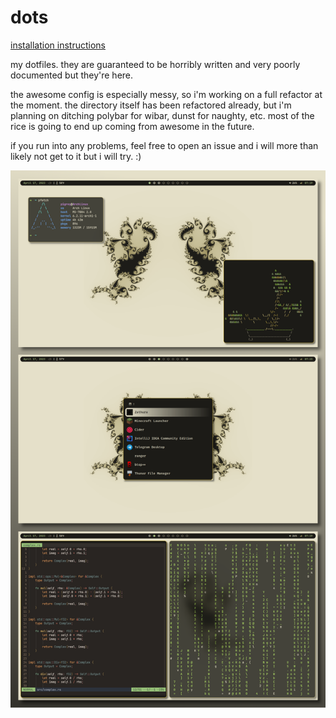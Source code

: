 # dots

[installation instructions](https://github.com/joepigott/dots/blob/main/install.md)

my dotfiles. they are guaranteed to be horribly written and very poorly 
documented but they're here.

the awesome config is especially messy, so i'm working on a full refactor at 
the moment. the directory itself has been refactored already, but i'm planning 
on ditching polybar for wibar, dunst for naughty, etc. most of the rice is 
going to end up coming from awesome in the future.

if you run into any problems, feel free to open an issue and i will more than 
likely not get to it but i will try. :)

![Image](screenshots/apr_rice.png)
